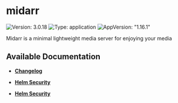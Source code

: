 # midarr

![Version: 3.0.18](https://img.shields.io/badge/Version-3.0.18-informational?style=flat-square) ![Type: application](https://img.shields.io/badge/Type-application-informational?style=flat-square) ![AppVersion: "1.16.1"](https://img.shields.io/badge/AppVersion-"1.16.1"-informational?style=flat-square)

Midarr is a minimal lightweight media server for enjoying your media

## Available Documentation

- [**Changelog**](CHANGELOG)

- [**Helm Security**](container-security)

- [**Helm Security**](helm-security)


